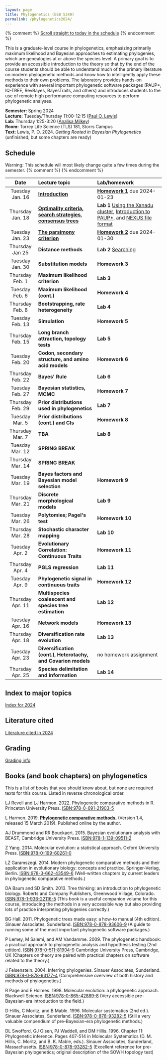 ```yaml
---
layout: page
title: Phylogenetics (EEB 5349)
permalink: /phylogenetics2024/
---
```

{% comment %}
[Scroll straight to today in the schedule](#today)
{% endcomment %}

This is a graduate-level course in phylogenetics, emphasizing primarily maximum likelihood and Bayesian approaches to estimating phylogenies, which are genealogies at or above the species level. A primary goal is to provide an accessible introduction to the theory so that by the end of the course students should be able to understand much of the primary literature on modern phylogenetic methods and know how to intelligently apply these methods to their own problems. The laboratory provides hands-on experience with several important phylogenetic software packages (PAUP*, IQ-TREE, RevBayes, BayesTraits, and others) and introduces students to the use of remote high performance computing resources to perform phylogenetic analyses.

**Semester:** Spring 2024 <br/>
**Lecture:** Tuesday/Thursday 11:00-12:15 ([Paul O. Lewis](mailto:paul.lewis@uconn.edu)) <br/>
**Lab:** Thursday 1:25-3:20 ([Analisa Milkey](mailto:analisa.milkey@uconn.edu)) <br/>
**Room:** Torrey Life Science (TLS) 181, Storrs Campus <br/>
**Text:** Lewis, P. O. 2024. _Getting Rooted in Bayesian Phylogenetics_ (unfinished, but some chapters are ready)

## Schedule

Warning: This schedule will most likely change quite a few times during the semester.
{% comment %}
<a name="today"/>
{% endcomment %}

Date               |  Lecture topic                                                |  Lab/homework
:----------------: | :------------------------------------------------------------ | :------------------------
Tuesday Jan. 16    | **[Introduction](https://gnetum.eeb.uconn.edu/courses/phylogenetics/1_Intro-annotated.pdf)**  | **[Homework 1](https://gnetum.eeb.uconn.edu/courses/phylogenetics/hw1-TreeFromSplits.pdf)** due 2024-01-23
Thursday Jan. 18   | **[Optimality criteria, search strategies, consensus trees](https://gnetum.eeb.uconn.edu/courses/phylogenetics/2024-01-18-searching-annotated.pdf)**   | **Lab 1** [Using the Xanadu cluster](/xanadu/), [Introduction to PAUP*](/paup/), and [NEXUS file format](/nexus/)
Tuesday Jan. 23    | **[The parsimony criterion](https://gnetum.eeb.uconn.edu/courses/phylogenetics/2024-01-23-parsimony.pdf)**                                             | **[Homework 2](https://gnetum.eeb.uconn.edu/courses/phylogenetics/hw2-parsimony.pdf)** due 2024-01-30
Thursday Jan 25    | **Distance methods**                                          | **Lab 2** [Searching](/searching/)
Tuesday Jan. 30    | **Substitution models**                                       | **Homework 3**
Thursday Feb. 1    | **Maximum likelihood criterion**                              | **Lab 3**
Tuesday Feb. 6     | **Maximum likelihood (cont.)**                                | **Homework 4**
Thursday Feb. 8    | **Bootstrapping, rate heterogeneity**                         | **Lab 4**
Tuesday Feb. 13	   | **Simulation**                                                | **Homework 5**
Thursday Feb. 15   | **Long branch attraction, topology tests**                    | **Lab 5**
Tuesday Feb. 20    | **Codon, secondary structure, and amino acid models**         | **Homework 6**
Thursday Feb. 22   | **Bayes' Rule**                                               | **Lab 6**
Tuesday Feb. 27    | **Bayesian statistics, MCMC**                                 | **Homework 7**
Thursday Feb. 29   | **Prior distributions used in phylogenetics**                 | **Lab 7**
Tuesday Mar. 5     | **Prior distributions (cont.) and CIs**                       | **Homework 8**
Thursday Mar. 7    | **TBA**                                                       | **Lab 8**
Tuesday Mar. 12    | **SPRING BREAK**                                              |
Thursday Mar. 14   | **SPRING BREAK**                                              |
Tuesday Mar.  19   | **Bayes factors and Bayesian model selection**                | **Homework 9**
Thursday Mar. 21   | **Discrete morphological models**                             | **Lab 9**
Tuesday Mar. 26    | **Polytomies; Pagel's test**                                  | **Homework 10**
Thursday Mar. 28   | **Stochastic character mapping**                              | **Lab 10**
Tuesday Apr. 2     | **Evolutionary Correlation: Continuous Traits**               | **Homework 11**
Thursday Apr. 4    | **PGLS regression**                                           | **Lab 11**
Tuesday Apr. 9     | **Phylogenetic signal in continuous traits**                  | **Homework 12**
Thursday Apr. 11   | **Multispecies coalescent and species tree estimation**       | **Lab 12**
Tuesday Apr. 16    | **Network models**                                            | **Homework 13**
Thursday Apr. 18   | **Diversification rate evolution**                            | **Lab 13**
Tuesday Apr. 23    | **Diversification (cont.), Heterotachy, and Covarion models** | no homework assignment
Thursday Apr. 25   | **Species delimitation and information**                      | **Lab 14**

## Index to major topics

[Index for 2024](/index2024/)

## Literature cited

[Literature cited in 2024](/papers2024/)

## Grading

[Grading info](/grading/)

## Books (and book chapters) on phylogenetics

This is a list of books that you should know about, but none are required texts for this course. Listed in reverse chronological order.

LJ Revell and LJ Harmon. 2022. Phylogenetic comparative methods in R. Princeton University Press. [ISBN:978-0-691-21903-5](https://press.princeton.edu/books/paperback/9780691219035/phylogenetic-comparative-methods-in-r)

L Harmon. 2019. **[Phylogenetic comparative methods.](https://lukejharmon.github.io/pcm/)** (Version 1.4, released 15 March 2019). Published online by the author.

AJ Drummond and RR Bouckaert. 2015. Bayesian evolutionary analysis with BEAST, Cambridge University Press. [ISBN:978-1-139-09511-2](https://doi.org/10.1017/CBO9781139095112)

Z Yang. 2014. Molecular evolution: a statistical approach. Oxford University Press. [ISBN:978-0-199-60261-0](https://doi.org/10.1093/sysbio/syv002)

LZ Garamszegi. 2014. Modern phylogenetic comparative methods and their application in evolutionary biology: concepts and practice. Springer-Verlag, Berlin. [ISBN:978-3-662-43549-6](https://doi.org/10.1007/978-3-662-43550-2) (Well-written chapters by current leaders in phylogenetic comparative methods.)

DA Baum and SD Smith. 2013. Tree thinking: an introduction to phylogenetic biology. Roberts and Company Publishers, Greenwood Village, Colorado. [ISBN:978-1-936-22116-5](https://www.amazon.com/Tree-Thinking-Introduction-Phylogenetic-Biology/dp/1936221160) (This book is a useful companion volume for this course, introducing the methods in a very accessible way but also providing lots of practice interpreting phylogenies correctly.)

BG Hall. 2011. Phylogenetic trees made easy: a how-to manual (4th edition). Sinauer Associates, Sunderland. [ISBN:978-0-878-93606-9](https://www.amazon.com/Phylogenetic-Trees-Made-Easy-How/dp/0878936068) (A guide to running some of the most important phylogenetic software packages.)

P Lemey, M Salemi, and AM Vandamme. 2009. The phylogenetic handbook: a practical approach to phylogenetic analysis and hypothesis testing (2nd edition). [ISBN:978-0-511-81904-9](https://www.cambridge.org/core/books/phylogenetic-handbook/A9D63A454E76A5EBCCF1119B3C56D766) Cambridge University Press, Cambridge, UK (Chapters on theory are paired with practical chapters on software related to the theory.)

J Felsenstein. 2004. Inferring phylogenies. Sinauer Associates, Sunderland. [ISBN:978-0-878-93177-4](https://www.amazon.com/Inferring-Phylogenies-Joseph-Felsenstein/dp/0878931775) (Comprehensive overview of both history and methods of phylogenetics.)

R Page and E Holmes. 1998. Molecular evolution: a phylogenetic approach. Blackwell Science. [ISBN:978-0-865-42889-8](https://www.amazon.com/Molecular-Evolution-Roderick-D-M-Page/dp/0865428891) (Very accessible pre-Bayesian-era introduction to the field.)

D Hillis, C Moritz, and B Mable. 1996. Molecular systematics (2nd ed.). Sinauer Associates, Sunderland. [ISBN:978-0-878-93282-5](https://www.amazon.com/Molecular-Systematics-Second-David-Hillis/dp/0878932828) (Still a very valuable compendium of pre-Bayesian-era phylogenetic methods.)

DL Swofford, GJ Olsen, PJ Waddell, and DM Hillis. 1996. Chapter 11: Phylogenetic inference. Pages 407-514 in Molecular Systematics (D. M. Hillis, C. Moritz, and B. K. Mable, eds.). Sinauer Associates, Sunderland, Massachusetts. [ISBN:978-0-878-93282-5](https://www.amazon.com/Molecular-Systematics-Second-David-Hillis/dp/0878932828) (Excellent reference for pre-Bayesian phylogenetics; original description of the SOWH topology test)

